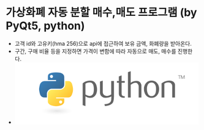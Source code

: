 # 가상화폐 자동 분할 매수,매도 프로그램 (by PyQt5, python)

* 고객 id와 고유키(hma 256)으로 api에 접근하여 보유 금액, 화폐량을 받아온다.
* 구간, 구매 비율 등을 지정하면 가격이 변함에 따라 자동으로 매도, 매수를 진행한다. 
* ![program](https://github.com/taejinhyun/virtual_money/blob/master/python-logo.png)
